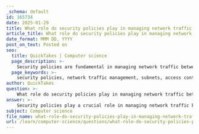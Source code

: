 ```yaml
---
_schema: default
id: 165734
date: 2025-01-29
title: What role do security policies play in managing network traffic between subnets?
article_title: What role do security policies play in managing network traffic between subnets?
date_format: MMM DD, YYYY
post_on_text: Posted on
seo:
  title: QuickTakes | Computer science
  page_description: >-
    Security policies are fundamental in managing network traffic between subnets by establishing access controls, filtering traffic, enabling segmentation and isolation, and ensuring compliance with regulations, thus enhancing overall network security.
  page_keywords: >-
    security policies, network traffic management, subnets, access control, traffic filtering, segmentation, isolation, monitoring, logging, compliance, governance, quality of service, incident response, network security, data protection
author: QuickTakes
question: >-
    What role do security policies play in managing network traffic between subnets?
answer: >-
    Security policies play a crucial role in managing network traffic between subnets by establishing rules and guidelines that govern how data is transmitted and accessed across different segments of a network. Here are several key aspects of how security policies contribute to effective network traffic management between subnets:\n\n1. **Access Control**: Security policies define who can access which subnets and under what conditions. By implementing access control lists (ACLs) or firewall rules, organizations can restrict traffic between subnets based on user roles, device types, or specific applications. This helps prevent unauthorized access and reduces the risk of data breaches.\n\n2. **Traffic Filtering**: Security policies can specify which types of traffic are allowed or denied between subnets. For example, sensitive data may be restricted from being transmitted between certain subnets, or specific protocols (like FTP or Telnet) may be blocked to enhance security. This filtering helps to minimize the attack surface and protect critical resources.\n\n3. **Segmentation and Isolation**: By segmenting the network into smaller subnets, organizations can isolate different departments or functions, which can be governed by distinct security policies. This isolation limits the potential impact of security incidents, as a breach in one subnet does not automatically compromise others.\n\n4. **Monitoring and Logging**: Security policies often include requirements for monitoring and logging traffic between subnets. This enables organizations to detect unusual patterns or potential security threats in real-time, facilitating quicker responses to incidents and better overall network security.\n\n5. **Compliance and Governance**: Many industries have regulatory requirements that dictate how data must be handled and protected. Security policies help ensure that traffic management between subnets complies with these regulations, thereby avoiding legal penalties and protecting the organization’s reputation.\n\n6. **Quality of Service (QoS)**: Security policies can also incorporate QoS measures to prioritize certain types of traffic, such as voice or video, over less critical data. This ensures that essential services remain functional even during peak usage times, contributing to both performance and security.\n\n7. **Incident Response**: In the event of a security breach, well-defined security policies provide a framework for incident response, including how to isolate affected subnets, mitigate damage, and restore normal operations. This preparedness is vital for minimizing downtime and data loss.\n\nIn summary, security policies are integral to managing network traffic between subnets by enforcing access controls, filtering traffic, ensuring compliance, and enhancing overall network security. By segmenting networks and applying tailored security measures, organizations can effectively manage risks and improve performance.
subject: Computer science
file_name: what-role-do-security-policies-play-in-managing-network-traffic-between-subnets.md
url: /learn/computer-science/questions/what-role-do-security-policies-play-in-managing-network-traffic-between-subnets
---
```


&nbsp;